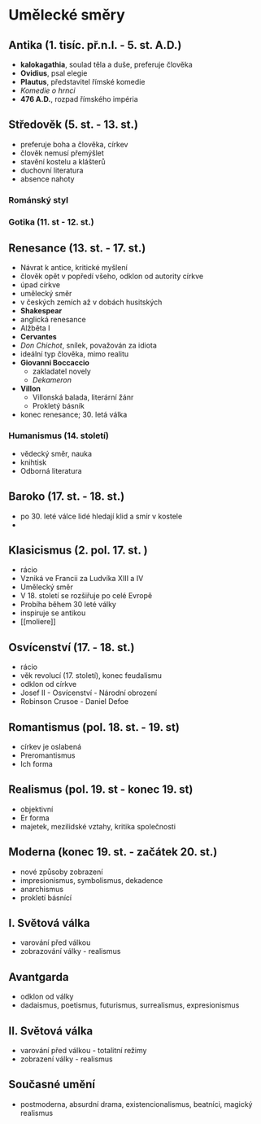 # Umělecké směry

## Antika (1. tisíc. př.n.l. - 5. st. A.D.)
- **kalokagathia**, soulad těla a duše, preferuje člověka
- **Ovidius**, psal elegie
- **Plautus**, představitel římské komedie
- _Komedie o hrnci_
- **476 A.D.**, rozpad římského impéria

## Středověk (5. st. - 13. st.)
- preferuje boha a člověka, církev
- člověk nemusí přemýšlet
- stavění kostelu a klášterů
- duchovní literatura
- absence nahoty
### Románský styl
### Gotika (11. st - 12. st.)

## Renesance (13. st. - 17. st.)
- Návrat k antice, kritické myšlení
- člověk opět v popředí všeho, odklon od autority církve
- úpad církve
- umělecký směr
- v českých zemích až v dobách husitských
- **Shakespear**
- anglická renesance
- Alžběta I
- **Cervantes**
- _Don Chichot_, snílek, považován za idiota
- ideální typ člověka, mimo realitu
- **Giovanni Boccaccio**
	- zakladatel novely
	- _Dekameron_
- **Villon**
	- Villonská balada, literární žánr
	- Prokletý básník
- konec renesance; 30. letá válka

### Humanismus (14. století)
- vědecký směr, nauka
- knihtisk
- Odborná literatura
 
## Baroko (17. st. - 18. st.)
- po 30. leté válce lidé hledají klid a smír v kostele
- 

## Klasicismus (2. pol. 17. st. )
- rácio
- Vzniká ve Francii za Ludvíka XIII a IV
- Umělecký směr
- V 18. století se rozšiřuje po celé Evropě
- Probíha během 30 leté války
- inspiruje se antikou
- [[moliere]]

## Osvícenství (17. - 18. st.)
- rácio
- věk revolucí (17. století), konec feudalismu
- odklon od církve
- Josef II - Osvícenství - Národní obrození
- Robinson Crusoe - Daniel Defoe

## Romantismus (pol. 18. st. - 19. st)
- církev je oslabená
- Preromantismus
- Ich forma

## Realismus (pol. 19. st - konec 19. st)
- objektivní
- Er forma
- majetek, mezilidské vztahy, kritika společnosti

## Moderna (konec 19. st. - začátek 20. st.)
- nové způsoby zobrazení
- impresionismus, symbolismus, dekadence
- anarchismus
- prokletí básnící

## I. Světová válka
- varování před válkou
- zobrazování války - realismus

## Avantgarda
- odklon od války
- dadaismus, poetismus, futurismus, surrealismus, expresionismus

## II. Světová válka
- varování před válkou - totalitní režimy
- zobrazení války - realismus

## Současné umění
- postmoderna, absurdní drama, existencionalismus, beatníci, magický realismus